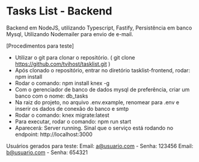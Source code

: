 # Tasks List - Backend

Backend em NodeJS, utilizando Typescript, Fastify, Persistência em banco Mysql, Utilizando Nodemailer para envio de e-mail.

[Procedimentos para teste]
- Utilizar o git para clonar o repositório. ( git clone https://github.com/tvihost/tasklist.git )
- Após clonado o repositório, entrar no diretório tasklist-frontend, rodar: npm install
- Rodar o comando: npm install knex -g
- Com o gerenciador de banco de dados mysql de preferência, criar um banco com o nome: db_tasks
- Na raiz do projeto, no arquivo .env.example, renomear para .env e inserir os dados de conexão do banco e smtp
- Rodar o comando: knex migrate:latest
- Para executar, rodar o comando: npm run start
- Aparecerá: Server running. Sinal que o serviço está rodando no endpoint: http://localhost:3000

Usuários gerados para teste:
Email: a@usuario.com - Senha: 123456
Email: b@usuario.com - Senha: 654321